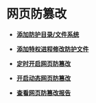 # 网页防篡改<a name="hss_01_0153"></a>

-   **[添加防护目录/文件系统](添加防护目录-文件系统.md)**  

-   **[添加特权进程修改防护文件](添加特权进程修改防护文件.md)**  

-   **[定时开启网页防篡改](定时开启网页防篡改.md)**  

-   **[开启动态网页防篡改](开启动态网页防篡改.md)**  

-   **[查看网页防篡改报告](查看网页防篡改报告.md)**  


